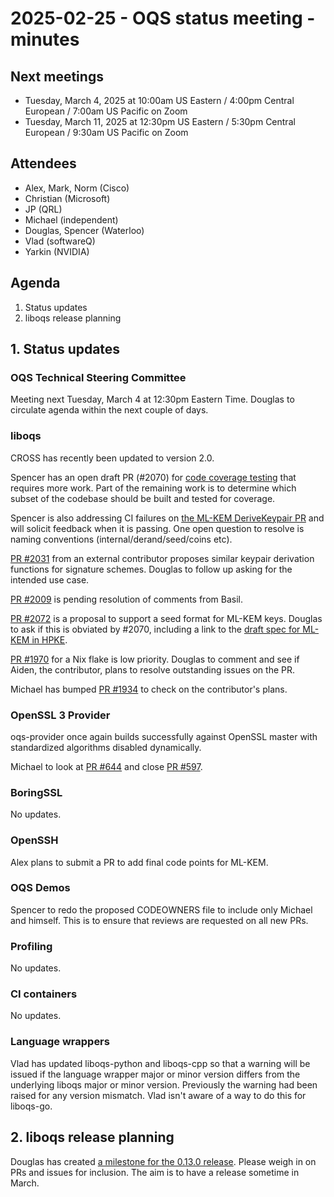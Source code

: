 # 2025-02-25 - OQS status meeting - minutes

## Next meetings

- Tuesday, March 4, 2025 at 10:00am US Eastern / 4:00pm Central European / 7:00am US Pacific on Zoom
- Tuesday, March 11, 2025 at 12:30pm US Eastern / 5:30pm Central European / 9:30am US Pacific on Zoom

## Attendees

- Alex, Mark, Norm (Cisco)
- Christian (Microsoft)
- JP (QRL)
- Michael (independent)
- Douglas, Spencer (Waterloo)
- Vlad (softwareQ)
- Yarkin (NVIDIA)

## Agenda

1. Status updates
2. liboqs release planning

## 1. Status updates

### OQS Technical Steering Committee

Meeting next Tuesday, March 4 at 12:30pm Eastern Time.
Douglas to circulate agenda within the next couple of days.

### liboqs

CROSS has recently been updated to version 2.0.

Spencer has an open draft PR (#2070) for [code coverage testing](https://github.com/open-quantum-safe/liboqs/pull/2072) that requires more work.
Part of the remaining work is to determine which subset of the codebase should be built and tested for coverage.

Spencer is also addressing CI failures on [the ML-KEM DeriveKeypair PR](https://github.com/open-quantum-safe/liboqs/pull/2070) and will solicit feedback when it is passing.
One open question to resolve is naming conventions (internal/derand/seed/coins etc).

[PR #2031](https://github.com/open-quantum-safe/liboqs/pull/2031) from an external contributor proposes similar keypair derivation functions for signature schemes.
Douglas to follow up asking for the intended use case.

[PR #2009](https://github.com/open-quantum-safe/liboqs/pull/2009) is pending resolution of comments from Basil.

[PR #2072](https://github.com/open-quantum-safe/liboqs/pull/2072) is a proposal to support a seed format for ML-KEM keys.
Douglas to ask if this is obviated by #2070, including a link to the [draft spec for ML-KEM in HPKE](https://www.ietf.org/archive/id/draft-connolly-cfrg-hpke-mlkem-04.html#name-decapsulation).

[PR #1970](https://github.com/open-quantum-safe/liboqs/pull/1970) for a Nix flake is low priority.
Douglas to comment and see if Aiden, the contributor, plans to resolve outstanding issues on the PR.

Michael has bumped [PR #1934](https://github.com/open-quantum-safe/liboqs/pull/1934) to check on the contributor's plans.

### OpenSSL 3 Provider

oqs-provider once again builds successfully against OpenSSL master with standardized algorithms disabled dynamically.

Michael to look at [PR #644](https://github.com/open-quantum-safe/oqs-provider/pull/644) and close [PR #597](https://github.com/open-quantum-safe/oqs-provider/pull/597).

### BoringSSL

No updates.

### OpenSSH

Alex plans to submit a PR to add final code points for ML-KEM.

### OQS Demos

Spencer to redo the proposed CODEOWNERS file to include only Michael and himself.
This is to ensure that reviews are requested on all new PRs.

### Profiling

No updates.

### CI containers

No updates.

### Language wrappers

Vlad has updated liboqs-python and liboqs-cpp so that a warning will be issued if the language wrapper major or minor version differs from the underlying liboqs major or minor version.
Previously the warning had been raised for any version mismatch.
Vlad isn't aware of a way to do this for liboqs-go.

## 2. liboqs release planning

Douglas has created [a milestone for the 0.13.0 release](https://github.com/open-quantum-safe/liboqs/milestone/27).
Please weigh in on PRs and issues for inclusion.
The aim is to have a release sometime in March.
